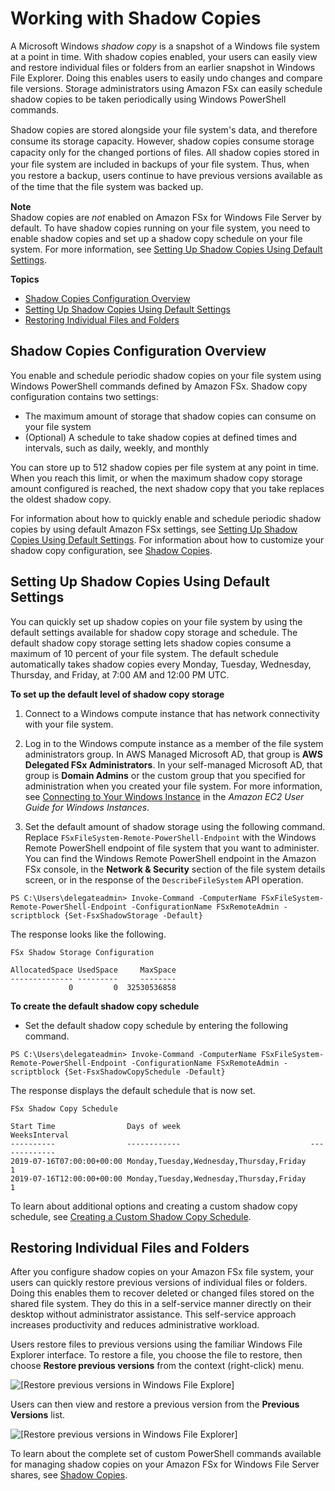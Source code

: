 # Working with Shadow Copies<a name="shadow-copies-fsxW"></a>

A Microsoft Windows *shadow copy* is a snapshot of a Windows file system at a point in time\. With shadow copies enabled, your users can easily view and restore individual files or folders from an earlier snapshot in Windows File Explorer\. Doing this enables users to easily undo changes and compare file versions\. Storage administrators using Amazon FSx can easily schedule shadow copies to be taken periodically using Windows PowerShell commands\.

Shadow copies are stored alongside your ﬁle system's data, and therefore consume its storage capacity\. However, shadow copies consume storage capacity only for the changed portions of ﬁles\. All shadow copies stored in your ﬁle system are included in backups of your ﬁle system\. Thus, when you restore a backup, users continue to have previous versions available as of the time that the ﬁle system was backed up\.

**Note**  
Shadow copies are *not* enabled on Amazon FSx for Windows File Server by default\. To have shadow copies running on your file system, you need to enable shadow copies and set up a shadow copy schedule on your file system\. For more information, see [Setting Up Shadow Copies Using Default Settings](#setting-up-fsx-shadow-copies)\.

**Topics**
+ [Shadow Copies Configuration Overview](#shadow-cpy-config-ovrvw)
+ [Setting Up Shadow Copies Using Default Settings](#setting-up-fsx-shadow-copies)
+ [Restoring Individual Files and Folders](#end-user-experience)

## Shadow Copies Configuration Overview<a name="shadow-cpy-config-ovrvw"></a>

You enable and schedule periodic shadow copies on your file system using Windows PowerShell commands defined by Amazon FSx\. Shadow copy configuration contains two settings:
+ The maximum amount of storage that shadow copies can consume on your file system
+ \(Optional\) A schedule to take shadow copies at defined times and intervals, such as daily, weekly, and monthly

You can store up to 512 shadow copies per file system at any point in time\. When you reach this limit, or when the maximum shadow copy storage amount configured is reached, the next shadow copy that you take replaces the oldest shadow copy\.

For information about how to quickly enable and schedule periodic shadow copies by using default Amazon FSx settings, see [Setting Up Shadow Copies Using Default Settings](#setting-up-fsx-shadow-copies)\. For information about how to customize your shadow copy configuration, see [Shadow Copies](manage-shadow-cpy.md)\.

## Setting Up Shadow Copies Using Default Settings<a name="setting-up-fsx-shadow-copies"></a>

You can quickly set up shadow copies on your file system by using the default settings available for shadow copy storage and schedule\. The default shadow copy storage setting lets shadow copies consume a maximum of 10 percent of your file system\. The default schedule automatically takes shadow copies every Monday, Tuesday, Wednesday, Thursday, and Friday, at 7:00 AM and 12:00 PM UTC\. 

**To set up the default level of shadow copy storage**

1. Connect to a Windows compute instance that has network connectivity with your file system\. 

1. Log in to the Windows compute instance as a member of the file system administrators group\. In AWS Managed Microsoft AD, that group is **AWS Delegated FSx Administrators**\. In your self\-managed Microsoft AD, that group is **Domain Admins** or the custom group that you specified for administration when you created your file system\. For more information, see [Connecting to Your Windows Instance](https://docs.aws.amazon.com/AWSEC2/latest/WindowsGuide/connecting_to_windows_instance.html) in the *Amazon EC2 User Guide for Windows Instances*\. 

1.  Set the default amount of shadow storage using the following command\. Replace `FSxFileSystem-Remote-PowerShell-Endpoint` with the Windows Remote PowerShell endpoint of file system that you want to administer\. You can find the Windows Remote PowerShell endpoint in the Amazon FSx console, in the **Network & Security** section of the file system details screen, or in the response of the `DescribeFileSystem` API operation\. 

   ```
   PS C:\Users\delegateadmin> Invoke-Command -ComputerName FSxFileSystem-Remote-PowerShell-Endpoint -ConfigurationName FSxRemoteAdmin -scriptblock {Set-FsxShadowStorage -Default}
   ```

   The response looks like the following\.

   ```
   FSx Shadow Storage Configuration 
   
   AllocatedSpace UsedSpace     MaxSpace
   -------------- ---------     --------
                0         0  32530536858
   ```

**To create the default shadow copy schedule**
+  Set the default shadow copy schedule by entering the following command\. 

  ```
  PS C:\Users\delegateadmin> Invoke-Command -ComputerName FSxFileSystem-Remote-PowerShell-Endpoint -ConfigurationName FSxRemoteAdmin -scriptblock {Set-FsxShadowCopySchedule -Default}
  ```

   The response displays the default schedule that is now set\. 

  ```
  FSx Shadow Copy Schedule
  
  Start Time                Days of week                             WeeksInterval
  ----------                ------------                             -------------
  2019-07-16T07:00:00+00:00 Monday,Tuesday,Wednesday,Thursday,Friday             1
  2019-07-16T12:00:00+00:00 Monday,Tuesday,Wednesday,Thursday,Friday             1
  ```

 To learn about additional options and creating a custom shadow copy schedule, see [Creating a Custom Shadow Copy Schedule](manage-shadow-cpy.md#shadow-schedules)\. 

## Restoring Individual Files and Folders<a name="end-user-experience"></a>

After you configure shadow copies on your Amazon FSx file system, your users can quickly restore previous versions of individual files or folders\. Doing this enables them to recover deleted or changed files stored on the shared file system\. They do this in a self\-service manner directly on their desktop without administrator assistance\. This self\-service approach increases productivity and reduces administrative workload\. 

Users restore files to previous versions using the familiar Windows File Explorer interface\. To restore a file, you choose the file to restore, then choose **Restore previous versions** from the context \(right\-click\) menu\.

![\[Restore previous versions in Windows File Explore\]](http://docs.aws.amazon.com/fsx/latest/WindowsGuide/images/restore-prev-vers.png)

 Users can then view and restore a previous version from the **Previous Versions** list\. 

![\[Restore previous versions in Windows File Explorer\]](http://docs.aws.amazon.com/fsx/latest/WindowsGuide/images/rest-list.png)

To learn about the complete set of custom PowerShell commands available for managing shadow copies on your Amazon FSx for Windows File Server shares, see [Shadow Copies](manage-shadow-cpy.md)\.